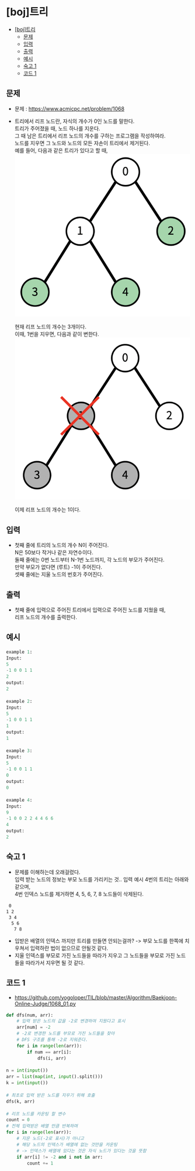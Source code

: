 # [boj]트리

<!-- TOC -->

- [[boj]트리](#boj%ED%8A%B8%EB%A6%AC)
  - [문제](#%EB%AC%B8%EC%A0%9C)
  - [입력](#%EC%9E%85%EB%A0%A5)
  - [출력](#%EC%B6%9C%EB%A0%A5)
  - [예시](#%EC%98%88%EC%8B%9C)
  - [숙고 1](#%EC%88%99%EA%B3%A0-1)
  - [코드 1](#%EC%BD%94%EB%93%9C-1)

<!-- /TOC -->

## 문제
- 문제 : https://www.acmicpc.net/problem/1068
- 트리에서 리프 노드란, 자식의 개수가 0인 노드를 말한다.  
  트리가 주어졌을 때, 노드 하나를 지운다.  
  그 때 남은 트리에서 리프 노드의 개수를 구하는 프로그램을 작성하여라.  
  노드를 지우면 그 노드와 노드의 모든 자손이 트리에서 제거된다.  
  예를 들어, 다음과 같은 트리가 있다고 할 때,
  ![이미지](./images/1068_01.png)

  현재 리프 노드의 개수는 3개이다.  
  이때, 1번을 지우면, 다음과 같이 변한다. 
  ![이미지](./images/1068_02.png)

  이제 리프 노드의 개수는 1이다.


## 입력
- 첫째 줄에 트리의 노드의 개수 N이 주어진다.  
  N은 50보다 작거나 같은 자연수이다.  
  둘째 줄에는 0번 노드부터 N-1번 노드까지, 각 노드의 부모가 주어진다.  
  만약 부모가 없다면 (루트) -1이 주어진다.  
  셋째 줄에는 지울 노드의 번호가 주어진다.

## 출력
- 첫째 줄에 입력으로 주어진 트리에서 입력으로 주어진 노드를 지웠을 때,  
  리프 노드의 개수를 출력한다.

## 예시
``` python
example 1:
Input:
5
-1 0 0 1 1
2
output:
2

example 2:
Input:
5
-1 0 0 1 1
1
output:
1

example 3:
Input:
5
-1 0 0 1 1
0
output:
0

example 4:
Input:
9
-1 0 0 2 2 4 4 6 6
4
output:
2
```

## 숙고 1
- 문제를 이해하는데 오래걸렸다.  
  입력 받는 노드의 정보는 부모 노드를 가리키는 것..
  입력 예시 4번의 트리는 아래와 같으며,  
  4번 인덱스 노드를 제거하면 4, 5, 6, 7, 8 노드들이 삭제된다.
```
 0
1 2
 3 4
  5 6
   7 8
```
- 입받은 배열의 인덱스 까지만 트리를 만들면 안되는걸까?
  -> 부모 노드를 한쪽에 치우쳐서 입력하란 법이 없으므로 안될것 같다.
- 지울 인덱스를 부모로 가진 노드들을 따라가 지우고 그 노드들을 부모로 가진 노드들을 따라가서 지우면 될 것 같다.

## 코드 1
- https://github.com/yogoloper/TIL/blob/master/Algorithm/Baekjoon-Online-Judge/1068_01.py  
``` python
def dfs(num, arr):
    # 입력 받은 노드의 값을 -2로 변경하여 지웠다고 표시
    arr[num] = -2
    # -2로 변경한 노드를 부모로 가진 노드들을 찾아
    # DFS 구조를 통해 -2로 지워준다.
    for i in range(len(arr)):
        if num == arr[i]:
            dfs(i, arr)

n = int(input())
arr = list(map(int, input().split()))
k = int(input())

# 최초로 입력 받은 노드를 지우기 위해 호출
dfs(k, arr)

# 리프 노드를 카운팅 할 변수
count = 0
# 전체 입력받은 배열 만큼 반복하며
for i in range(len(arr)):
    # 지운 노드(-2로 표시)가 아니고
    # 해당 노드의 인덱스가 배열에 없는 것만을 카운팅
    # -> 인덱스가 배열에 있다는 것은 자식 노드가 있다는 것을 뜻함
    if arr[i] != -2 and i not in arr:
        count += 1
```